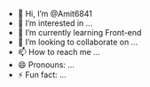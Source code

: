 - 👋 Hi, I’m @Amit6841
- 👀 I’m interested in ...
- 🌱 I’m currently learning Front-end 
- 💞️ I’m looking to collaborate on ...
- 📫 How to reach me ...
- 😄 Pronouns: ...
- ⚡ Fun fact: ...

<!---
Amit6841/Amit6841 is a ✨ special ✨ repository because its `README.md` (this file) appears on your GitHub profile.
You can click the Preview link to take a look at your changes.
--->
